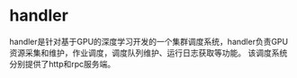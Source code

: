 # handler
handler是针对基于GPU的深度学习开发的一个集群调度系统，handler负责GPU资源采集和维护，作业调度，调度队列维护、运行日志获取等功能。
该调度系统分别提供了http和rpc服务端。
